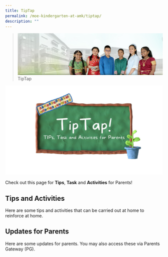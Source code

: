 ```yaml
---
title: TipTap
permalink: /moe-kindergarten-at-amk/tiptap/
description: ""
---
```

>![](/images/About%20Us/banner2-with%20bg.jpg)
>TipTap

![](/images/MOE%20Kindergarten/TipTap.jpg)

Check out this page for **Tips**, **Task** and **Activities** for Parents!  
  

## Tips and Activities


Here are some tips and activities that can be carried out at home to reinforce at home.  
  

## Updates for Parents


Here are some updates for parents. You may also access these via Parents Gateway (PG).